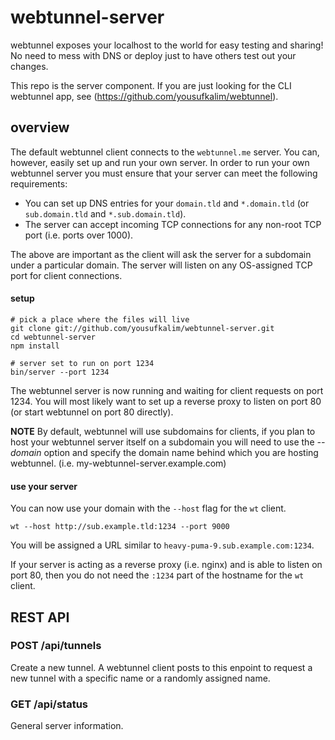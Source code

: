 # webtunnel-server

webtunnel exposes your localhost to the world for easy testing and sharing! No need to mess with DNS or deploy just to have others test out your changes.

This repo is the server component. If you are just looking for the CLI webtunnel app, see (https://github.com/yousufkalim/webtunnel).

## overview ##

The default webtunnel client connects to the `webtunnel.me` server. You can, however, easily set up and run your own server. In order to run your own webtunnel server you must ensure that your server can meet the following requirements:

* You can set up DNS entries for your `domain.tld` and `*.domain.tld` (or `sub.domain.tld` and `*.sub.domain.tld`).
* The server can accept incoming TCP connections for any non-root TCP port (i.e. ports over 1000).

The above are important as the client will ask the server for a subdomain under a particular domain. The server will listen on any OS-assigned TCP port for client connections.

#### setup

```shell
# pick a place where the files will live
git clone git://github.com/yousufkalim/webtunnel-server.git
cd webtunnel-server
npm install

# server set to run on port 1234
bin/server --port 1234
```

The webtunnel server is now running and waiting for client requests on port 1234. You will most likely want to set up a reverse proxy to listen on port 80 (or start webtunnel on port 80 directly).

**NOTE** By default, webtunnel will use subdomains for clients, if you plan to host your webtunnel server itself on a subdomain you will need to use the _--domain_ option and specify the domain name behind which you are hosting webtunnel. (i.e. my-webtunnel-server.example.com)

#### use your server

You can now use your domain with the `--host` flag for the `wt` client.

```shell
wt --host http://sub.example.tld:1234 --port 9000
```

You will be assigned a URL similar to `heavy-puma-9.sub.example.com:1234`.

If your server is acting as a reverse proxy (i.e. nginx) and is able to listen on port 80, then you do not need the `:1234` part of the hostname for the `wt` client.

## REST API

### POST /api/tunnels

Create a new tunnel. A webtunnel client posts to this enpoint to request a new tunnel with a specific name or a randomly assigned name.

### GET /api/status

General server information.
